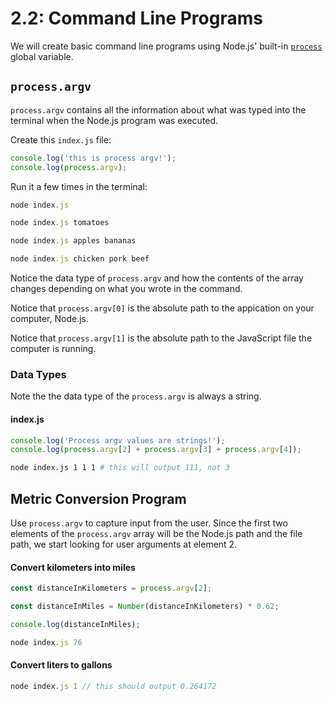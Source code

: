 # 2.2: Command Line Programs

We will create basic command line programs using Node.js' built-in [`process`](https://nodejs.org/api/process.html#process_process) global variable.

## `process.argv`

`process.argv` contains all the information about what was typed into the terminal when the Node.js program was executed.

Create this `index.js` file:

```javascript
console.log('this is process argv!');
console.log(process.argv);
```

Run it a few times in the terminal:

```javascript
node index.js
```

```javascript
node index.js tomatoes
```

```javascript
node index.js apples bananas
```

```javascript
node index.js chicken pork beef
```

Notice the data type of `process.argv` and how the contents of the array changes depending on what you wrote in the command.

Notice that `process.argv[0]` is the absolute path to the appication on your computer, Node.js.

Notice that `process.argv[1]` is the absolute path to the JavaScript file the computer is running.

### Data Types

Note the the data type of the `process.argv` is always a string.

#### index.js

```javascript
console.log('Process argv values are strings!');
console.log(process.argv[2] + process.argv[3] + process.argv[4]);
```

```bash
node index.js 1 1 1 # this will output 111, not 3
```

## Metric Conversion Program

Use `process.argv` to capture input from the user. Since the first two elements of the `process.argv` array will be the Node.js path and the file path, we start looking for user arguments at element 2.

#### Convert kilometers into miles

```javascript
const distanceInKilometers = process.argv[2];

const distanceInMiles = Number(distanceInKilometers) * 0.62;

console.log(distanceInMiles);
```

```javascript
node index.js 76
```

#### Convert liters to gallons

```javascript
node index.js 1 // this should output 0.264172
```

